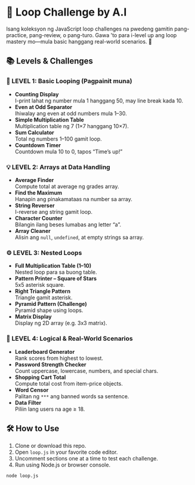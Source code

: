 # 🔁 Loop Challenge by A.I

Isang koleksyon ng JavaScript loop challenges na pwedeng gamitin pang-practice, pang-review, o pang-turo. Gawa 'to para i-level up ang loop mastery mo—mula basic hanggang real-world scenarios. 💪

## 📚 Levels & Challenges

### 🧩 LEVEL 1: Basic Looping (Pagpainit muna)
- **Counting Display**  
  I-print lahat ng number mula 1 hanggang 50, may line break kada 10.
- **Even at Odd Separator**  
  Ihiwalay ang even at odd numbers mula 1–30.
- **Simple Multiplication Table**  
  Multiplication table ng 7 (1×7 hanggang 10×7).
- **Sum Calculator**  
  Total ng numbers 1–100 gamit loop.
- **Countdown Timer**  
  Countdown mula 10 to 0, tapos “Time’s up!”

### 💡 LEVEL 2: Arrays at Data Handling
- **Average Finder**  
  Compute total at average ng grades array.
- **Find the Maximum**  
  Hanapin ang pinakamataas na number sa array.
- **String Reverser**  
  I-reverse ang string gamit loop.
- **Character Counter**  
  Bilangin ilang beses lumabas ang letter “a”.
- **Array Cleaner**  
  Alisin ang `null`, `undefined`, at empty strings sa array.

### ⚙️ LEVEL 3: Nested Loops
- **Full Multiplication Table (1–10)**  
  Nested loop para sa buong table.
- **Pattern Printer – Square of Stars**  
  5x5 asterisk square.
- **Right Triangle Pattern**  
  Triangle gamit asterisk.
- **Pyramid Pattern (Challenge)**  
  Pyramid shape using loops.
- **Matrix Display**  
  Display ng 2D array (e.g. 3x3 matrix).

### 🧠 LEVEL 4: Logical & Real-World Scenarios
- **Leaderboard Generator**  
  Rank scores from highest to lowest.
- **Password Strength Checker**  
  Count uppercase, lowercase, numbers, and special chars.
- **Shopping Cart Total**  
  Compute total cost from item-price objects.
- **Word Censor**  
  Palitan ng `***` ang banned words sa sentence.
- **Data Filter**  
  Piliin lang users na age ≥ 18.

## 🛠 How to Use
1. Clone or download this repo.
2. Open `loop.js` in your favorite code editor.
3. Uncomment sections one at a time to test each challenge.
4. Run using Node.js or browser console.

```bash
node loop.js
